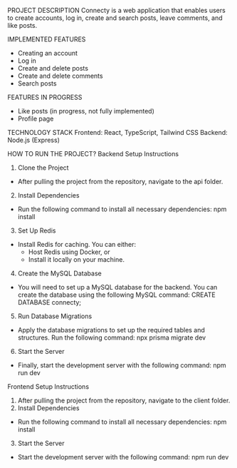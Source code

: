 PROJECT DESCRIPTION
Connecty is a web application that enables users to create accounts, log in, create and search posts, leave comments, and like posts.

IMPLEMENTED FEATURES

- Creating an account
- Log in
- Create and delete posts
- Create and delete comments
- Search posts

FEATURES IN PROGRESS

- Like posts (in progress, not fully implemented)
- Profile page

TECHNOLOGY STACK
Frontend: React, TypeScript, Tailwind CSS
Backend: Node.js (Express)

HOW TO RUN THE PROJECT?
Backend Setup Instructions

1. Clone the Project

- After pulling the project from the repository, navigate to the api folder.

2. Install Dependencies

- Run the following command to install all necessary dependencies: npm install

3. Set Up Redis

- Install Redis for caching. You can either:
  - Host Redis using Docker, or
  - Install it locally on your machine.

4. Create the MySQL Database

- You will need to set up a MySQL database for the backend. You can create the database using the following MySQL command: CREATE DATABASE connecty;

5. Run Database Migrations

- Apply the database migrations to set up the required tables and structures. Run the following command: npx prisma migrate dev

6. Start the Server

- Finally, start the development server with the following command: npm run dev

Frontend Setup Instructions

1. After pulling the project from the repository, navigate to the client folder.
2. Install Dependencies

- Run the following command to install all necessary dependencies: npm install

3. Start the Server

- Start the development server with the following command: npm run dev
